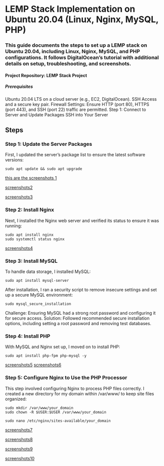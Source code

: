 # LEMP Stack Implementation on Ubuntu 20.04 (Linux, Nginx, MySQL, PHP)
### This guide documents the steps to set up a LEMP stack on Ubuntu 20.04, including Linux, Nginx, MySQL, and PHP configurations. It follows DigitalOcean’s tutorial with additional details on setup, troubleshooting, and screenshots.

#### Project Repository: LEMP Stack Project

##### Prerequisites
Ubuntu 20.04 LTS on a cloud server (e.g., EC2, DigitalOcean).
SSH Access and a secure key pair.
Firewall Settings: Ensure HTTP (port 80), HTTPS (port 443), and SSH (port 22) traffic are permitted.
Step 1: Connect to Server and Update Packages
SSH into Your Server

## Steps
### Step 1: Update the Server Packages
First, I updated the server’s package list to ensure the latest software versions:

````
sudo apt update && sudo apt upgrade
`````
[this are the screenshots 1](photos-lemp/a.png)

 [screenshots2](photos-lemp/a1.png)

[screenshots3](photos-lemp/a2.png)

### Step 2: Install Nginx
Next, I installed the Nginx web server and verified its status to ensure it was running:
````
sudo apt install nginx 
sudo systemctl status nginx
````

[screenshots4](photos-lemp/b.png)


### Step 3: Install MySQL
To handle data storage, I installed MySQL:
````
sudo apt install mysql-server 
````
After installation, I ran a security script to remove insecure settings and set up a secure MySQL environment:

````
sudo mysql_secure_installation
````
Challenge: Ensuring MySQL had a strong root password and configuring it for secure access. Solution: Followed recommended secure installation options, including setting a root password and removing test databases.

### Step 4: Install PHP
With MySQL and Nginx set up, I moved on to install PHP:

````
sudo apt install php-fpm php-mysql -y
````
[screenshots5](photos-lemp/c.png)
[screenshots6](photos-lemp/d.png)

### Step 5: Configure Nginx to Use the PHP Processor
This step involved configuring Nginx to process PHP files correctly. I created a new directory for my domain within /var/www/ to keep site files organized:
````
sudo mkdir /var/www/your_domain
sudo chown -R $USER:$USER /var/www/your_domain
````
````
sudo nano /etc/nginx/sites-available/your_domain
````
[screenshots7](photos-lemp/e.png)

[screenshots8](photos-lemp/f.png)

[screenshots9](photos-lemp/g.png)

[screenshots10](photos-lemp/h.png)